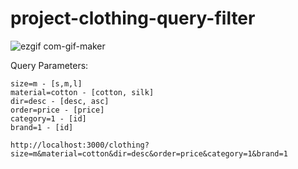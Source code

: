 # project-clothing-query-filter

![ezgif com-gif-maker](https://user-images.githubusercontent.com/65245922/135147757-ce310d3f-3fb0-4ada-9d63-d9428be9c4ee.gif)


Query Parameters:
```
size=m - [s,m,l]
material=cotton - [cotton, silk]
dir=desc - [desc, asc] 
order=price - [price]
category=1 - [id]
brand=1 - [id]

http://localhost:3000/clothing?size=m&material=cotton&dir=desc&order=price&category=1&brand=1
```
